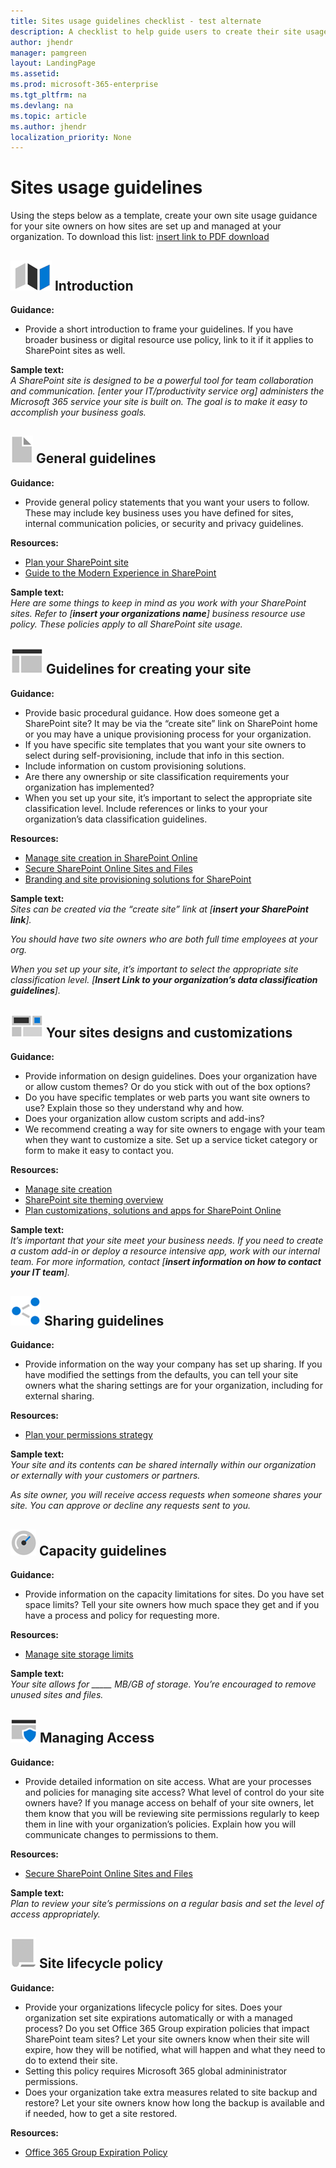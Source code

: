 ```yaml
---
title: Sites usage guidelines checklist - test alternate
description: A checklist to help guide users to create their site usage guidance.
author: jhendr
manager: pamgreen
layout: LandingPage
ms.assetid: 
ms.prod: microsoft-365-enterprise
ms.tgt_pltfrm: na
ms.devlang: na
ms.topic: article
ms.author: jhendr
localization_priority: None 
---
```


# Sites usage guidelines

Using the steps below as a template, create your own site usage guidance for your site owners on how sites are set up and managed at your organization. To download this list: [insert link to PDF download]()


## ![Alt image text](media/map.png "A map") Introduction
**Guidance:**</br>
- Provide a short introduction to frame your guidelines. If you have broader business or digital resource use policy, link to it if it applies to SharePoint sites as well.

**Sample text:**</br>
*A SharePoint site is designed to be a powerful tool for team collaboration and communication. [enter your IT/productivity service org] administers the Microsoft 365 service your site is built on. The goal is to make it easy to accomplish your business goals.*</br>


 
## ![Alt image text](media/document.png "Guidelines") General guidelines
**Guidance:**</br> 
- Provide general policy statements that you want your users to follow. These may include key business uses you have defined for sites, internal communication policies, or security and privacy guidelines.

**Resources:**</br>
- [Plan your SharePoint site](https://support.office.com/en-us/article/plan-your-sharepoint-site-35d9adfe-d5cc-462f-a63a-bae7f2529182)
- [Guide to the Modern Experience in SharePoint](https://docs.microsoft.com/en-us/sharepoint/guide-to-sharepoint-modern-experience)

**Sample text:**</br>
*Here are some things to keep in mind as you work with your SharePoint sites. Refer to [**insert your organizations name**] business resource use policy. These policies apply to all SharePoint site usage.*

 
## ![Alt image text](media/subsite.png "Site")  Guidelines for creating your site

**Guidance:**</br>
- Provide basic procedural guidance. How does someone get a SharePoint site? It may be via the “create site” link on SharePoint home or you may have a unique provisioning process for your organization.  
- If you have specific site templates that you want your site owners to select during self-provisioning, include that info in this section.</br>
- Include information on custom provisioning solutions.</br>
- Are there any ownership or site classification requirements your organization has implemented? </br>
- When you set up your site, it’s important to select the appropriate site classification level. Include references or links to your your organization’s data classification guidelines.</br>

**Resources:**</br>
- [Manage site creation in SharePoint Online](https://docs.microsoft.com/en-us/sharepoint/manage-site-creation)
- [Secure SharePoint Online Sites and Files](https://docs.microsoft.com/en-us/office365/securitycompliance/secure-sharepoint-online-sites-and-files)
- [Branding and site provisioning solutions for SharePoint](https://docs.microsoft.com/en-us/sharepoint/dev/solution-guidance/branding-and-site-provisioning-solutions-for-sharepoint)

**Sample text:**</br>
*Sites can be created via the “create site” link at [**insert your SharePoint link**].* 

*You should have two site owners who are both full time employees at your org.*

*When you set up your site, it’s important to select the appropriate site classification level. [**Insert Link to your organization’s data classification guidelines**].*

 
## ![Alt image text](media/navigation.png "Site design")  Your sites designs and customizations

**Guidance:**</br>
- Provide information on design guidelines. Does your organization have or allow custom themes? Or do you stick with out of the box options?
- Do you have specific templates or web parts you want site owners to use? Explain those so they understand why and how. 
- Does your organization allow custom scripts and add-ins?
- We recommend creating a way for site owners to engage with your team when they want to customize a site. Set up a service ticket category or form to make it easy to contact you. 

**Resources:**</br>
- [Manage site creation](https://docs.microsoft.com/en-us/sharepoint/manage-site-creation)
- [SharePoint site theming overview](https://docs.microsoft.com/en-us/sharepoint/dev/declarative-customization/site-theming/sharepoint-site-theming-overview)
- [Plan customizations, solutions and apps for SharePoint Online](https://docs.microsoft.com/en-us/sharepoint/extend-and-develop)


**Sample text:**</br>
*It’s important that your site meet your business needs. If you need to create a custom add-in or deploy a resource intensive app, work with our internal team. For more information, contact [**insert information on how to contact your IT team**].*

 
## ![Alt image text](media/sharing.png "Sharing") Sharing guidelines

**Guidance:**</br>
- Provide information on the way your company has set up sharing. If you have modified the settings from the defaults, you can tell your site owners what the sharing settings are for your organization, including for external sharing. 

**Resources:** </br>
- [Plan your permissions strategy](https://docs.microsoft.com/en-us/sharepoint/plan-your-permissions-strategy)


**Sample text:** </br>
*Your site and its contents can be shared internally within our organization or externally with your customers or partners.* 

*As site owner, you will receive access requests when someone shares your site. You can approve or decline any requests sent to you.*

 
## ![Alt image text](media/capacity.png "Capacity")  Capacity guidelines 

**Guidance:** </br>
- Provide information on the capacity limitations for sites. Do you have set space limits? Tell your site owners how much space they get and if you have a process and policy for requesting more.

**Resources:**</br>
- [Manage site storage limits](https://docs.microsoft.com/en-us/sharepoint/manage-site-collection-storage-limits)

**Sample text:** </br>
*Your site allows for _____ MB/GB of storage. You’re encouraged to remove unused sites and files.*

 
## ![Alt image text](media/secure.png "Access")   Managing Access

**Guidance:**</br>
- Provide detailed information on site access. What are your processes and policies for managing site access? What level of control do your site owners have? If you manage access on behalf of your site owners, let them know that you will be reviewing site permissions regularly to keep them in line with your organization’s policies. Explain how you will communicate changes to permissions to them.

**Resources:** </br>
- [Secure SharePoint Online Sites and Files](https://docs.microsoft.com/en-us/office365/securitycompliance/secure-sharepoint-online-sites-and-files)

**Sample text:** </br>
*Plan to review your site’s permissions on a regular basis and set the level of access appropriately.*


## ![Alt image text](media/policy.png "Policy")   Site lifecycle policy

**Guidance:**</br>
- Provide your organizations lifecycle policy for sites. Does your organization set site expirations automatically or with a managed process? Do you set Office 365 Group expiration policies that impact SharePoint team sites? Let your site owners know when their site will expire, how they will be notified, what will happen and what they need to do to extend their site.
- Setting this policy requires Microsoft 365 global admininistrator permissions.
- Does your organization take extra measures related to site backup and restore? Let your site owners know how long the backup is available and if needed, how to get a site restored.


**Resources:** </br>
- [Office 365 Group Expiration Policy](https://docs.microsoft.com/office365/admin/create-groups/office-365-groups-expiration-policy?view=o365-worldwide)

